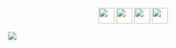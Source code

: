 <p align=center>
<img src="https://github.com/ImanMontajabi/ImanMontajabi/assets/52942515/16a9db45-a8eb-4ae3-aec2-335c288cbc0d" width=32>
<img src="https://github.com/ImanMontajabi/ImanMontajabi/assets/52942515/df1a31f9-ca12-4c70-af77-be64315141ee" width=32>
<img src="https://github.com/ImanMontajabi/ImanMontajabi/assets/52942515/cfa9232b-8341-4344-b704-385ef25f1b9b" width=32>
<img src="https://github.com/ImanMontajabi/ImanMontajabi/assets/52942515/bededbca-725f-4bf7-9749-1a07d887ca07" width=32>
</p>


<img align="center" src="https://github.com/ImanMontajabi/ImanMontajabi/assets/52942515/2cabaa39-f627-4589-a873-ca9efb8dbcc3">
